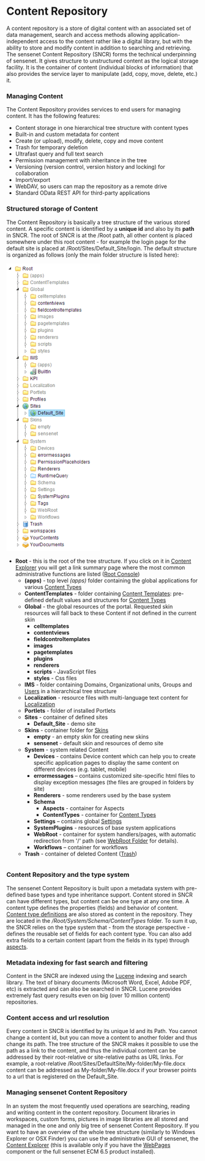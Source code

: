 # Content Repository

A content repository is a store of digital content with an associated set of data management, search and access methods allowing application-independent access to the content rather like a digital library, but with the ability to store and modify content in addition to searching and retrieving. The sensenet Content Repository (SNCR) forms the technical underpinning of sensenet. It gives structure to unstructured content as the logical storage facility. It is the container of content (individual blocks of information) that also provides the service layer to manipulate (add, copy, move, delete, etc.) it.

### Managing Content

The Content Repository provides services to end users for managing content. It has the following features:

- Content storage in one hierarchical tree structure with content types
- Built-in and custom metadata for content
- Create (or upload), modify, delete, copy and move content
- Trash for temporary deletion
- Ultrafast query and full text search
- Permission management with inheritance in the tree
- Versioning (version control, version history and locking) for collaboration
- Import/export
- WebDAV, so users can map the repository as a remote drive
- Standard OData REST API for third-party applications

### Structured storage of Content

The Content Repository is basically a tree structure of the various stored content. A specific content is identified by a **unique id** and also by its **path** in SNCR. The root of SNCR is at the /Root path, all other content is placed somewhere under this root content - for example the login page for the default site is placed at /Root/Sites/Default_Site/login. The default structure is organized as follows (only the main folder structure is listed here):

<div style="display: inline-block;vertical-align: top; padding-right: 20px; width: 260px;">
<img src="https://raw.githubusercontent.com/SenseNet/sensenet/master/docs/images/content-repository1.png" /> 
</div>

<div style="display: inline-block;width: 500px;">

- **Root** - this is the root of the tree structure. If you click on it in [Content Explorer](content-explorer.md) you will get a link summary page where the most common administrative functions are listed ([Root Console](root-console.md))
  - **(apps)** - top level _(apps)_ folder containing the global applications for various [Content Types](content-types.md)
  - **ContentTemplates** - folder containing [Content Templates](content-templates.md): pre-defined default values and structures for [Content Types](content-types.md)
  - **Global** - the global resources of the portal. Requested skin resources will fall back to these Content if not defined in the current skin
    - **celltemplates**
    - **contentviews**
    - **fieldcontroltemplates**
    - **images**
    - **pagetemplates**
    - **plugins**
    - **renderers**
    - **scripts** - JavaScript files
    - **styles** - Css files
  - **IMS** - folder containing Domains, Organizational units, Groups and [Users](user-content-type.md) in a hierarchical tree structure
  - **Localization** - resource files with multi-language text content for [Localization](localization.md)
  - **Portlets** - folder of installed Portlets
  - **Sites** - container of defined sites
    - **Default_Site** - demo site
  - **Skins** - container folder for [Skins](skin-system.md)
    - **empty** - an empty skin for creating new skins
    - **sensenet** - default skin and resources of demo site
  - **System** - system related Content
    - **Devices** - contains Device content which can help you to create specific application pages to display the same content on different devices (e.g. tablet, mobile)
    - **errormessages** – contains customized site-specific html files to display exception messages (the files are grouped in folders by site)
    - **Renderers** - some renderers used by the base system
    - **Schema**
      - **Aspects** - container for Aspects
      - **ContentTypes** - container for [Content Types](content-types.md)
    - **Settings** – contains global [Settings](settings.md)
    - **SystemPlugins** - resources of base system applications
    - **WebRoot** - container for system handlers/pages, with automatic redirection from '/' path (see [WebRoot Folder](webroot-folder.md) for details).
    - **Workflows** – container for workflows
  - **Trash** - container of deleted Content ([Trash](trash.md))

</div>

### Content Repository and the type system

The sensenet Content Repository is built upon a metadata system with pre-defined base types and type inheritance support. Content stored in SNCR can have different types, but content can be one type at any one time. A content type defines the properties (fields) and behavior of content. [Content type definitions](ctd.md) are also stored as content in the repository. They are located in the _/Root/System/Schema/ContentTypes_ folder. To sum it up, the SNCR relies on the type system that - from the storage perspective - defines the reusable set of fields for each content type. You can also add extra fields to a certain content (apart from the fields in its type) through [aspects](aspect.md).

 ### Metadata indexing for fast search and filtering

 Content in the SNCR are indexed using the [Lucene](http://lucene.apache.org/lucene.net/) indexing and search library. The text of binary documents (Microsoft Word, Excel, Adobe PDF, etc) is extracted and can also be searched in SNCR. Lucene provides extremely fast query results even on big (over 10 million content) repositories.

 ### Content access and url resolution

 Every content in SNCR is identified by its unique Id and its Path. You cannot change a content id, but you can move a content to another folder and thus change its path. The tree structure of the SNCR makes it possible to use the path as a link to the content, and thus the individual content can be addressed by their root-relative or site-relative paths as URL links. For example, a root-relative /Root/Sites/DefaultSite/My-folder/My-file.docx content can be addressed as My-folder/My-file.docx if your browser points to a url that is registered on the Default_Site.

 ### Managing sensenet Content Repository

In an system the most frequently used operations are searching, reading and writing content in the content repository. Document libraries in workspaces, custom forms, pictures in image libraries are all stored and managed in the one and only big tree of sensenet Content Repository. If you want to have an overview of the whole tree structure (similarly to Windows Explorer or OSX Finder) you can use the administrative GUI of sensenet, the [Content Explorer](content-explorer.md) (this is available only if you have the [WebPages](https://github.com/SenseNet/sn-webpages) component or the full sensenet ECM 6.5 product installed).
